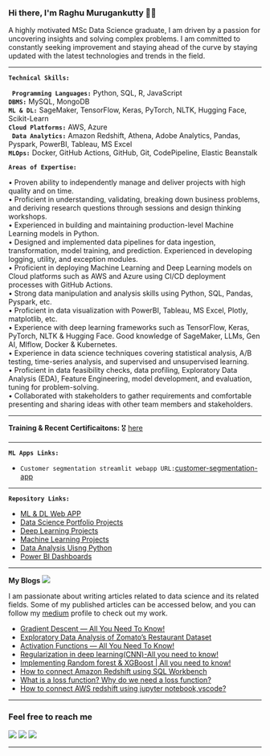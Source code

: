 ### Hi there, I'm Raghu Murugankutty 🌱🔭

A highly motivated MSc Data Science graduate, I am driven by a passion for uncovering insights and solving complex problems. I am committed to constantly seeking improvement and staying ahead of the curve by staying updated with the latest technologies and trends in the field.

<hr>

**`Technical Skills:`**  

**` Programming Languages:`**  Python, SQL, R, JavaScript <br>
**`DBMS:`** MySQL, MongoDB <br>
**`ML & DL:`** SageMaker, TensorFlow, Keras, PyTorch, NLTK, Hugging Face, Scikit-Learn <br>
**`Cloud Platforms:`**  AWS, Azure  <br>
**` Data Analytics:`**  Amazon Redshift, Athena, Adobe Analytics, Pandas, Pyspark, PowerBI, Tableau, MS Excel <br>
**`MLOps:`** Docker, GitHub Actions, GitHub, Git, CodePipeline, Elastic Beanstalk <br>


**`Areas of Expertise:`**  

• Proven ability to independently manage and deliver projects with high quality and on time. <br>
• Proficient in understanding, validating, breaking down business problems, and deriving 
research questions through sessions and design thinking workshops.<br>
• Experienced in building and maintaining production-level Machine Learning models in Python.<br>
• Designed and implemented data pipelines for data ingestion, transformation, model training, 
and prediction. Experienced in developing logging, utility, and exception modules.<br>
• Proficient in deploying Machine Learning and Deep Learning models on Cloud platforms such as 
AWS and Azure using CI/CD deployment processes with GitHub Actions.<br>
• Strong data manipulation and analysis skills using Python, SQL, Pandas, Pyspark, etc.<br>
• Proficient in data visualization with PowerBI, Tableau, MS Excel, Plotly, matplotlib, etc.<br>
• Experience with deep learning frameworks such as TensorFlow, Keras, PyTorch, NLTK & Hugging
Face. Good knowledge of SageMaker, LLMs, Gen AI, Mlflow, Docker & Kubernetes.<br>
• Experience in data science techniques covering statistical analysis, A/B testing, 
time-series analysis, and supervised and unsupervised learning.<br>
• Proficient in data feasibility checks, data profiling, Exploratory Data Analysis (EDA), Feature 
Engineering, model development, and evaluation, tuning for problem-solving.<br>
• Collaborated with stakeholders to gather requirements and comfortable presenting and sharing 
ideas with other team members and stakeholders.<br>

<hr>

**Training & Recent Certificaitons:**  :medal_military: [here](https://github.com/Raghu-murugankutty/Certificates)

<hr>

**`ML Apps Links:`**
- `Customer segmentation streamlit webapp URL:`[customer-segmentation-app](https://customer-segmmentation-app.onrender.com/) <br>
<hr>

**`Repository Links:`**
-  [ML & DL Web APP](https://github.com/Raghu-murugankutty/ML-DL-Apps/blob/main/README.md)<br>
 - [Data Science Portfolio Projects](https://github.com/Raghu-murugankutty/Data-Science-Portfolio-Projects/blob/main/README.md) <br>
 - [Deep Learning Projects](https://github.com/Raghu-murugankutty/Deep-Learning-)
 - [Machine Learning Projects](https://github.com/Raghu-murugankutty/Machine-Learning-Projects-With-Python)
 - [Data Analysis Uisng Python](https://github.com/Raghu-murugankutty/Data-Analysis-using-python)
 - [Power BI Dashboards](https://github.com/Raghu-murugankutty/Power-BI-Projects)

<hr>

**My Blogs** <img src="https://img.icons8.com/color/25/null/google-blog-search.png"/><br> 

I am passionate about writing articles related to data science and its related fields.
Some of my published articles can be accessed below, and you can follow my [medium](https://medium.com/@raghu.murugankutty5) profile to check out my work.

  - [Gradient Descent — All You Need To Know!](https://blog.jovian.ai/gradient-descent-all-you-need-to-know-548a05c0461d)
  - [Exploratory Data Analysis of Zomato’s Restaurant Dataset](https://medium.com/@raghu.murugankutty5/exploratory-data-analysis-of-zomatos-restaurant-dataset-e8f5b117e6af)
  - [Activation Functions — All You Need To Know!](https://medium.com/@raghu.murugankutty5/what-is-an-activation-function-f8b92b299a5b)
  - [Regularization in deep learning(CNN)-All you need to know!](https://medium.com/@raghu.murugankutty5/regularization-techniques-to-minimize-overfitting-in-deep-learning-image-classification-using-cnn-51d6406cfe0f)
  - [Implementing Random forest & XGBoost | All you need to know!](https://medium.com/@raghu.murugankutty5/walmart-store-sales-forecasting-random-forest-xgboost-hyperparameter-tuning-kaggle-bdc713875e63)
  - [How to connect Amazon Redshift using SQL Workbench](https://medium.com/@raghu.murugankutty5/how-to-amazon-redshift-using-sql-workbench-19e0309c2345)
  - [What is a loss function? Why do we need a loss function?](https://medium.com/@raghu.murugankutty5/what-is-a-loss-function-5d4fd1b4957c)
  - [How to connect AWS redshift using jupyter notebook,vscode?](https://medium.com/@raghu.murugankutty5/to-connect-aws-redshift-by-using-python-notebook-vs-code-jupyter-notebook-all-you-need-to-660e7a2238f) 
  
  
<hr>

### Feel free to reach me

[<img target="_blank" src="https://img.icons8.com/doodle/50/000000/linkedin-circled.png"/>](https://www.linkedin.com/in/raghumurugankutty/)
[<img src="https://img.icons8.com/doodle/50/null/blogger--v1.png"/>](https://medium.com/@raghu.murugankutty5)
[<img src="https://img.icons8.com/doodle/50/null/whatsapp.png"/>](https://wa.me/919846361426) 

<hr>

<!--
**Raghu-murugankutty/Raghu-murugankutty** is a ✨ _special_ ✨ repository because its `README.md` (this file) appears on your GitHub profile.


